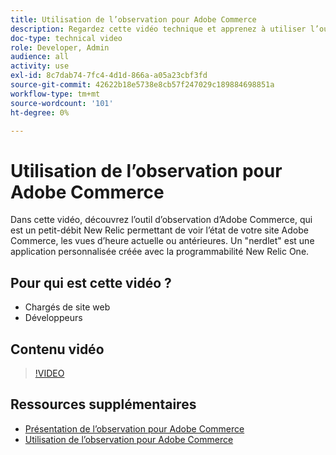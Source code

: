 ```yaml
---
title: Utilisation de l’observation pour Adobe Commerce
description: Regardez cette vidéo technique et apprenez à utiliser l’outil d’observation pour Adobe Commerce.
doc-type: technical video
role: Developer, Admin
audience: all
activity: use
exl-id: 8c7dab74-7fc4-4d1d-866a-a05a23cbf3fd
source-git-commit: 42622b18e5738e8cb57f247029c189884698851a
workflow-type: tm+mt
source-wordcount: '101'
ht-degree: 0%

---
```


# Utilisation de l’observation pour Adobe Commerce

Dans cette vidéo, découvrez l’outil d’observation d’Adobe Commerce, qui est un petit-débit New Relic permettant de voir l’état de votre site Adobe Commerce, les vues d’heure actuelle ou antérieures. Un &quot;nerdlet&quot; est une application personnalisée créée avec la programmabilité New Relic One.

## Pour qui est cette vidéo ?

- Chargés de site web
- Développeurs

## Contenu vidéo

>[!VIDEO](https://video.tv.adobe.com/v/344444?quality=12&learn=on)

## Ressources supplémentaires

- [Présentation de l’observation pour Adobe Commerce](https://support.magento.com/hc/en-us/articles/4406549696781)
- [Utilisation de l’observation pour Adobe Commerce](https://support.magento.com/hc/en-us/articles/4402379845901-Use-Observation-for-Adobe-Commerce)
